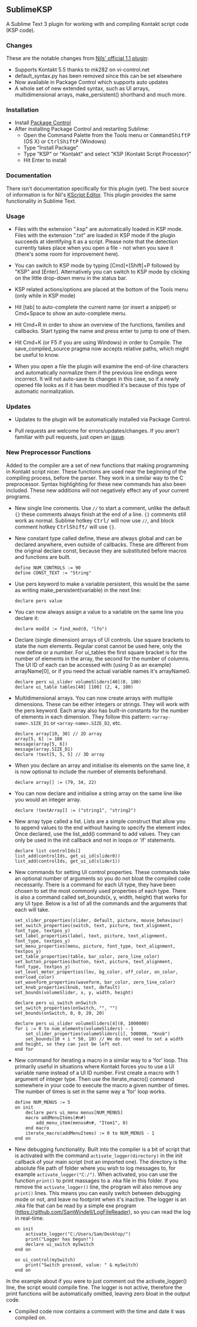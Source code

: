 ## SublimeKSP

A Sublime Text 3 plugin for working with and compiling Kontakt script code 
(KSP code).

### Changes
These are the notable changes from [Nils' official 1.1 plugin](http://nilsliberg.se/ksp/):

* Supports Kontakt 5.5 thanks to mk282 on vi-control.net
* default_syntax.py has been removed since this can be set elsewhere
* Now available in Package Control which supports auto updates
* A whole set of new extended syntax, such as UI arrays, multidimensional arrays, make_persistent() shorthand and much more.

### Installation

* Install [Package Control](https://packagecontrol.io/installation)
* After installing Package Control and restarting Sublime:
  * Open the Command Palette from the Tools menu or <kbd>Command</kbd><kbd>Shift</kbd><kbd>P</kbd> (OS X) or <kbd>Ctrl</kbd><kbd>Shift</kbd><kbd>P</kbd> (Windows)
  * Type “Install Package”
  * Type “KSP” or "Kontakt" and select "KSP (Kontakt Script Processor)"
  * Hit Enter to install

### Documentation
There isn't documentation specifically for this plugin (yet). The best source of 
information is for Nil's [KScript Editor](http://nilsliberg.se/ksp/scripts/tutorial/editor.html). 
This plugin provides the same functionality in Sublime Text.

### Usage

* Files with the extension ".ksp" are automatically loaded in KSP mode. Files 
with the extension ".txt" are loaded in KSP mode if the plugin succeeds at 
identifying it as a script. Please note that the detection currently takes place 
when you open a file - not when you save it (there's some room for improvement 
here). 

* You can switch to KSP mode by typing [Cmd]+[Shift]+P followed by "KSP" and 
[Enter]. Alternatively you can switch to KSP mode by clicking on the little 
drop-down menu in the status bar.

* KSP related actions/options are placed at the bottom of the Tools menu (only 
while in KSP mode)

* Hit [tab] to auto-complete the current name (or insert a snippet) or Cmd+Space 
to show an auto-complete menu.

* Hit Cmd+R in order to show an overview of the functions, families and 
callbacks. Start typing the name and press enter to jump to one of them.

* Hit Cmd+K (or F5 if you are using Windows) in order to Compile. The 
save_compiled_source pragma now accepts relative paths, which might be useful to 
know.

* When you open a file the plugin will examine the end-of-line characters and 
automatically normalize them if the previous line endings were incorrect. It 
will not auto-save its changes in this case, so if a newly opened file looks as 
if it has been modified it's because of this type of automatic normalization.

### Updates
* Updates to the plugin will be automatically installed via Package Control.

* Pull requests are welcome for errors/updates/changes. If you aren't familiar 
with pull requests, just open an [issue](https://github.com/nojanath/SublimeKSP/issues). 

### New Preprocessor Functions

Added to the compiler are a set of new functions that making programming in Kontakt script nicer. These functions are used near the beginning of the compiling process, before the parser. 
They work in a similar way to the C preprocessor. Syntax highlighting for these new commands has also been included. These new additions will not negatively effect any of your current programs.


* New single line comments. Use `//` to start a comment, unlike the default `{}` these comments always finish at
the end of a line. `{}` comments still work as normal. Sublime hotkey <kbd>Ctrl</kbd><kbd>/</kbd> will now use `//`, and block comment hotkey <kbd>Ctrl</kbd><kbd>Shift</kbd><kbd>/</kbd> will use `{}`.

* New constant type called define, these are always global and can be declared anywhere, even outside of 
callbacks. These are different from the original declare const, because they are substituted before macros and functions are built.
    ```
	define NUM_CONTROLS := 90
	define CONST_TEXT := "String"
    ```
    
* Use pers keyword to make a variable persistent, this would be the same as writing make_persistent(variable) in the next line:
    ```
	declare pers value
	```

* You can now always assign a value to a variable on the same line you declare it:
    ```
	declare modId := find_mod(0, "lfo")
	```

* Declare (single dimension) arrays of UI controls. Use square brackets to state the num elements. Regular const cannot be
used here, only the new define or a number. For ui_tables the first square bracket is for the number of
elements in the array, the second for the number of columns. The UI ID of each can be accessed with (using 0 as an
example) arrayName[0], or if you need the actual variable names it's arrayName0.
    ```
	declare pers ui_slider volumeSliders[40](0, 100)
	declare ui_table tables[40] [100] (2, 4, 100)
	```

* Multidimensional arrays. You can now create arrays with multiple dimensions. These can be either integers or strings. They will work with the pers keyword. Each array also has built-in constants
for the number of elements in each dimension. They follow this pattern: `<array-name>.SIZE_D1` or `<array-name>.SIZE_D2`, etc.
	```
	declare array[10, 30] // 2D array
	array[5, 6] := 100
	message(array[5, 6])
	message(array.SIZE_D1)
	declare !text[5, 5, 5] // 3D array
	```

* When you declare an array and initialise its elements on the same line, it is now optional to include
the number of elements beforehand.
    ```
	declare array[] := (79, 34, 22)
	```

* You can now declare and initialise a string array on the same line like you would an integer array.
    ```
	declare !textArray[] := ("string1", "string2")
	```

* New array type called a list. Lists are a simple construct that allow you to append values to the end
without having to specify the element index. Once declared, use the list_add() command to add values.
They can only be used in the init callback and not in loops or 'if' statements.
    ```
	declare list controlIds[]
	list_add(controlIds, get_ui_id(slider0))
	list_add(controlIds, get_ui_id(slider1))
	```

* New commands for setting UI control properties. These commands take an optional number of arguments so
you do not bloat the compiled code necessarily. There is a command for each UI type, they have been 
chosen to set the most commonly used properties of each type. There is also a command called 
set_bounds(x, y, width, height) that works for any UI type. Below is a list of all the commands and the 
arguments that each will take.
	```
	set_slider_properties(slider, default, picture, mouse_behaviour)
	set_switch_properties(switch, text, picture, text_alignment, font_type, textpos_y)
	set_label_properties(label, text, picture, text_alignment, font_type, textpos_y)
	set_menu_properties(menu, picture, font_type, text_alignment, textpos_y)
	set_table_properties(table, bar_color, zero_line_color)
	set_button_properties(button, text, picture, text_alignment, font_type, textpos_y)
	set_level_meter_properties(lev, bg_color, off_color, on_color, overload_color)
	set_waveform_properties(waveform, bar_color, zero_line_color)
	set_knob_properties(knob, text, default)
	set_bounds(volumeSlider, x, y, width, height)
	```
	
	```
	declare pers ui_switch onSwitch
	set_switch_properties(onSwitch, "", "")
	set_bounds(onSwitch, 0, 0, 20, 20)

	declare pers ui_slider volumeSliders[4](0, 1000000)
	for i := 0 to num_elements(volumeSliders) - 1
		set_slider_properties(volumeSliders[i], 500000, "Knob")
		set_bounds(10 + i * 50, 10) // We do not need to set a width and height, so they can just be left out. 
	end for
    ```

* New command for iterating a macro in a similar way to a 'for' loop. This primarily useful in situations where
Kontakt forces you to use a UI variable name instead of a UI ID number. First create a macro with 1 argument
of integer type. Then use the iterate_macro() command somewhere in your code to execute the macro a given 
number of times. The number of times is set in the same way a 'for' loop works.
    ```
	define NUM_MENUS := 5
	on init
		declare pers ui_menu menus[NUM_MENUS]
		macro addMenuItems(#n#)
			add_menu_item(menus#n#, "Item1", 0)
		end macro
		iterate_macro(addMenuItems) := 0 to NUM_MENUS - 1
	end on 
	```

* New debugging functionality. Built into the compiler is a bit of script that is activated with the command `activate_logger(directory)` in the init callback of your main script (not an imported one).
The directory is the absolute file path of folder where you wish to log messages to, for example `activate_logger("C:/")`. When activated, you can use
the function `print()` to print massages to a .nka file in this folder. If you remove the `activate_logger()` line, the program will also remove any `print()` lines. This means you can 
easily switch between debugging mode or not, and leave no footprint when it's inactive. The logger is an .nka file that can be read by a simple exe program (https://github.com/SamWindell/LogFileReader), 
so you can read the log in real-time.
	```
	on init
		activate_logger("C:/Users/Sam/Desktop/")
		print("Logger has begun!")
		declare ui_switch mySwitch
	end on

	on ui_control(mySwitch)
		print("Switch pressed, value: " & mySwitch)
	end on
	```
In the example about if you were to just comment out the activate_logger() line, the script would compile fine. The logger is not active, therefore the print functions will be automatically
omitted, leaving zero bloat in the output code.

* Compiled code now contains a comment with the time and date it was compiled on.
